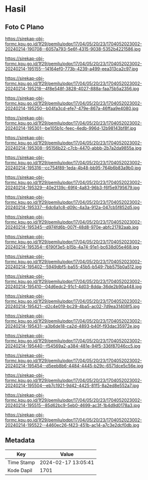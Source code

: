 # Hasil

## Foto C Plano

https://sirekap-obj-formc.kpu.go.id/1f29/pemilu/pdpr/17/04/05/20/23/1704052023002-20240214-190708--6057a793-5e6f-4315-9038-5352b4221586.jpg

https://sirekap-obj-formc.kpu.go.id/1f29/pemilu/pdpr/17/04/05/20/23/1704052023002-20240214-195155--14164ef0-773b-4239-a499-eea313ca2c97.jpg

https://sirekap-obj-formc.kpu.go.id/1f29/pemilu/pdpr/17/04/05/20/23/1704052023002-20240214-195218--4f8e548f-3828-4027-888a-faa75b5a2356.jpg

https://sirekap-obj-formc.kpu.go.id/1f29/pemilu/pdpr/17/04/05/20/23/1704052023002-20240214-195250--b04fa3cd-efe7-479e-867a-46ffaa9e4080.jpg

https://sirekap-obj-formc.kpu.go.id/1f29/pemilu/pdpr/17/04/05/20/23/1704052023002-20240214-195301--be105b1c-feec-4edb-996d-12b98143bf8f.jpg

https://sirekap-obj-formc.kpu.go.id/1f29/pemilu/pdpr/17/04/05/20/23/1704052023002-20240214-195308--95156b22-c7cb-4470-abbb-2b7a2da9855a.jpg

https://sirekap-obj-formc.kpu.go.id/1f29/pemilu/pdpr/17/04/05/20/23/1704052023002-20240214-195316--cc754f89-1eda-4b48-bb95-764b6b83a9b0.jpg

https://sirekap-obj-formc.kpu.go.id/1f29/pemilu/pdpr/17/04/05/20/23/1704052023002-20240214-195329--40e2139c-69f4-4a83-96b3-f6f5e9795679.jpg

https://sirekap-obj-formc.kpu.go.id/1f29/pemilu/pdpr/17/04/05/20/23/1704052023002-20240214-195337--6dc6a1c8-d09c-4a3a-912a-047cb5f852d5.jpg

https://sirekap-obj-formc.kpu.go.id/1f29/pemilu/pdpr/17/04/05/20/23/1704052023002-20240214-195345--d974fd6b-007f-48d8-970e-abfc21782aab.jpg

https://sirekap-obj-formc.kpu.go.id/1f29/pemilu/pdpr/17/04/05/20/23/1704052023002-20240214-195354--6190f3e5-b15b-4a74-91e1-bc638d05e468.jpg

https://sirekap-obj-formc.kpu.go.id/1f29/pemilu/pdpr/17/04/05/20/23/1704052023002-20240214-195402--5949dbf5-ba55-45b5-b549-7bb575b0a512.jpg

https://sirekap-obj-formc.kpu.go.id/1f29/pemilu/pdpr/17/04/05/20/23/1704052023002-20240214-195410--04d6edc2-91c1-4d03-8dda-36de2b90a448.jpg

https://sirekap-obj-formc.kpu.go.id/1f29/pemilu/pdpr/17/04/05/20/23/1704052023002-20240214-195421--d2c4e019-bc29-4ba5-ac02-7d9ea31408f5.jpg

https://sirekap-obj-formc.kpu.go.id/1f29/pemilu/pdpr/17/04/05/20/23/1704052023002-20240214-195431--a3b6de18-ca2d-4893-b40f-f93dac35972e.jpg

https://sirekap-obj-formc.kpu.go.id/1f29/pemilu/pdpr/17/04/05/20/23/1704052023002-20240214-195440--f54569a2-a384-481e-94f5-336f87046cc5.jpg

https://sirekap-obj-formc.kpu.go.id/1f29/pemilu/pdpr/17/04/05/20/23/1704052023002-20240214-195454--d5eeb8b6-4484-4445-b29c-6571dce5c56e.jpg

https://sirekap-obj-formc.kpu.go.id/1f29/pemilu/pdpr/17/04/05/20/23/1704052023002-20240214-195504--eb7c1921-9d42-4425-81f5-8a2ed8e552a7.jpg

https://sirekap-obj-formc.kpu.go.id/1f29/pemilu/pdpr/17/04/05/20/23/1704052023002-20240214-195515--85d62bc9-5eb0-4699-ac3f-1b4d9d0178a3.jpg

https://sirekap-obj-formc.kpu.go.id/1f29/pemilu/pdpr/17/04/05/20/23/1704052023002-20240214-195522--4460ec26-f423-451b-ac14-a7c3e2dcf0db.jpg


## Metadata

| Key        | Value               |
| ---------- | ------------------- |
| Time Stamp | 2024-02-17 13:05:41 |
| Kode Dapil | 1701                |



